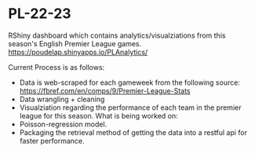 # PL-22-23
RShiny dashboard which contains analytics/visualziations from this season's English Premier League games.
https://poudelap.shinyapps.io/PLAnalytics/

Current Process is as follows:
  * Data is web-scraped for each gameweek from the following source: https://fbref.com/en/comps/9/Premier-League-Stats
  * Data wrangling + cleaning
  * Visualziation regarding the performance of each team in the premier league for this season.
What is being worked on:
 * Poisson-regression model.
 * Packaging the retrieval method of getting the data into a restful api for faster performance.
